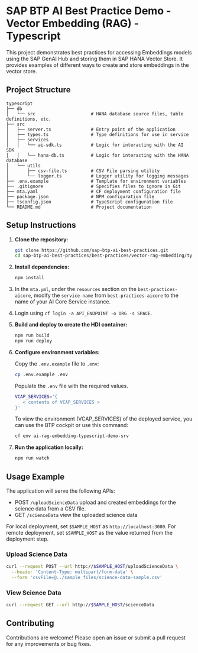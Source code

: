 # SAP BTP AI Best Practice Demo - Vector Embedding (RAG) - Typescript

This project demonstrates best practices for accessing Embeddings models using the SAP GenAI Hub and storing them in SAP HANA Vector Store. It provides examples of different ways to create and store embeddings in the vector store.

## Project Structure

```table
typescript
├── db
│   └── src                     # HANA database source files, table definitions, etc.
├── src
│   ├── server.ts               # Entry point of the application
│   ├── types.ts                # Type definitions for use in service
│   ├── services
│   │   └── ai-sdk.ts           # Logic for interacting with the AI SDK
│   │   └── hana-db.ts          # Logic for interacting with the HANA database
│   └── utils
│       ├── csv-file.ts         # CSV File parsing utility
│       └── logger.ts           # Logger utility for logging messages
├── .env.example                # Template for environment variables
├── .gitignore                  # Specifies files to ignore in Git
├── mta.yaml                    # CF deployment configuration file
├── package.json                # NPM configuration file
├── tsconfig.json               # TypeScript configuration file
└── README.md                   # Project documentation
```

## Setup Instructions

1. **Clone the repository:**

   ```bash
   git clone https://github.com/sap-btp-ai-best-practices.git
   cd sap-btp-ai-best-practices/best-practices/vector-rag-embedding/typescript
   ```

2. **Install dependencies:**

   ```bash
   npm install
   ```

3. In the `mta.yml`, under the `resources` section on the `best-practices-aicore`, modify the `service-name` from `best-practices-aicore` to the name of your AI Core Service instance.

4. Login using `cf login -a API_ENDPOINT -o ORG -s SPACE`.

5. **Build and deploy to create the HDI container:**

   ```bash
   npm run build
   npm run deploy
   ```

6. **Configure environment variables:**

   Copy the `.env.example` file to `.env`:

   ```bash
   cp .env.example .env
   ```

   Populate the `.env` file with the required values.

   ```bash
   VCAP_SERVICES='{
      < contents of VCAP_SERVICES >
   }'
   ```

   To view the environment (VCAP_SERVICES) of the deployed service, you can use the BTP cockpit or use this command:

   ```bash
   cf env ai-rag-embedding-typescript-demo-srv
   ```
  
7. **Run the application locally:**

   ```bash
   npm run watch
   ```

## Usage Example

The application will serve the following APIs:

- POST `/uploadScienceData` upload and created embeddings for the science data from a CSV file.
- GET `/scienceData` view the uploaded science data

For local deployment, set `$SAMPLE_HOST` as `http://localhost:3000`. For remote deployment, set `$SAMPLE_HOST` as the value returned from the deployment step.

### Upload Science Data

```bash
curl --request POST --url http://$SAMPLE_HOST/uploadScienceData \
  --header 'Content-Type: multipart/form-data' \
  --form 'csvFile=@../sample_files/science-data-sample.csv' 
```

### View Science Data

```bash
curl --request GET --url http://$SAMPLE_HOST/scienceData
```

## Contributing

Contributions are welcome! Please open an issue or submit a pull request for any improvements or bug fixes.
